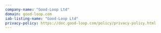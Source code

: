 ```yaml
---
company-name: "Good-Loop Ltd"
domain: good-loop.com
iab-listing-name: "Good-Loop Ltd"
privacy-policy: https://doc.good-loop.com/policy/privacy-policy.html
---
```

